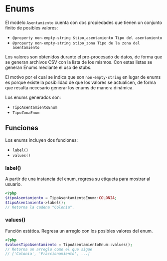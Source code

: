 # Enums

El modelo `Asentamiento` cuenta con dos propiedades que tienen un conjunto finito
de posibles valores:
- `@property non-empty-string $tipo_asentamiento Tipo del asentamiento`
- `@property non-empty-string $tipo_zona Tipo de la zona del asentamiento`

Los valores son obtenidos durante el pre-procesado de datos, de forma que se
generan archivos CSV con la lista de los mismos. Con estas listas
se generan Enums mediante el uso de stubs.

El motivo por el cual se indica que son `non-empty-string` en lugar de enums
es porque existe la posibilidad de que los valores se actualicen, de forma
que resulta necesario generar los enums de manera dinámica.

Los enums generados son:
- `TipoAsentamientoEnum`
- `TipoZonaEnum`

## Funciones
Los enums incluyen dos funciones:
- `label()`
- `values()`

### label()
A partir de una instancia del enum, regresa su etiqueta para mostrar al usuario.

```php
<?php
$tipoAsentamiento = TipoAsentamientoEnum::COLONIA;
$tipoAsentamiento->label();
// Retorna la cadena "Colonia".
```

### values()
Función estática. Regresa un arreglo con los posibles valores del enum.

```php
<?php
$valuesTipoAsentamiento = TipoAsentamientoEnum::values();
// Retorna un arreglo como el que sigue
// ['Colonia', 'Fraccionamiento', ...]
```

